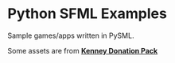 # Python SFML Examples

Sample games/apps written in PySML.

Some assets are from [**Kenney Donation Pack**](http://kenney.nl/assets)
